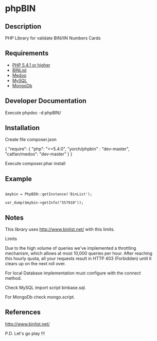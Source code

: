 # phpBIN #

## Description ##
PHP Library for validate BIN/IIN Numbers Cards

## Requirements ##
* [PHP 5.4.1 or higher](http://www.php.net/)
* [BINList](http://www.binlist.net/)
* [Medoo](http://medoo.in/)
* [MySQL](https://www.mysql.com/)
* [MongoDb](https://www.mongodb.com/)

## Developer Documentation ##
Execute phpdoc -d phpBIN/

## Installation ##
Create file composer.json

{
    "require": {
    	"php": ">=5.4.0",
        "yorch/phpbin" : "dev-master",
        "catfan/medoo": "dev-master"
    }
}

Execute composer.phar install

## Example ##
~~~

$mybin = PhpBIN::getInstance('BinList');

var_dump($mybin->getInfo("557910"));

~~~

## Notes ##
This library uses http://www.binlist.net/ with this limits.

Limits

Due to the high volume of queries we've implemented a throttling mechanism, which allows at most 10,000 queries per hour. After reaching this hourly quota, all your requests result in HTTP 403 (Forbidden) until it clears up on the next roll over.

For local Database implementation must configure with the connect method. 

Check MySQL import script binbase.sql.

For MongoDb check mongo.script.

## References ##
http://www.binlist.net/

P.D. Let's go play !!!




